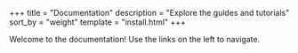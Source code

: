 +++
title = "Documentation"
description = "Explore the guides and tutorials"
sort_by = "weight"
template = "install.html"
+++

Welcome to the documentation! Use the links on the left to navigate.
